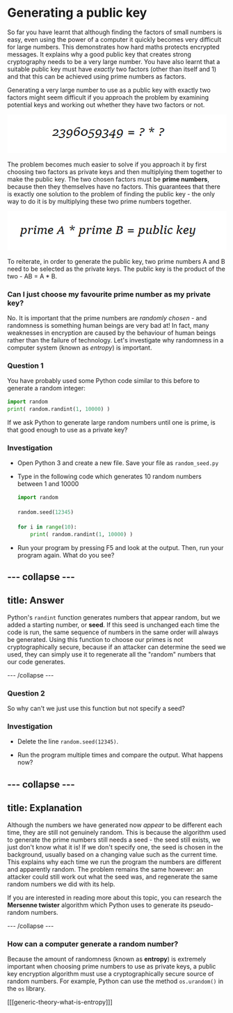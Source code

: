 # Generating a public key

So far you have learnt that although finding the factors of small numbers is easy, even using the power of a computer it quickly becomes very difficult for large numbers. This demonstrates how hard maths protects encrypted messages. It explains why a good public key that creates strong cryptography needs to be a very large number. You have also learnt that a suitable public key must have _exactly_ two factors (other than itself and 1) and that this can be achieved using prime numbers as factors.

Generating a very large number to use as a public key with exactly two factors might seem difficult if you approach the problem by examining potential keys and working out whether they have two factors or not.

![How not to do it](images/how-not-to-do-it.png)

The problem becomes much easier to solve if you approach it by first choosing two factors as private keys and then multiplying them together to make the public key. The two chosen factors must be **prime numbers**, because then they themselves have no factors. This guarantees that there is exactly one solution to the problem of finding the public key - the only way to do it is by multiplying these two prime numbers together.

![Creating a public key](images/creating-public-key.png)

To reiterate, in order to generate the public key, two prime numbers A and B need to be selected as the private keys. The public key is the product of the two - AB = A * B.

### Can I just choose my favourite prime number as my private key?

No. It is important that the prime numbers are _randomly chosen_ - and randomness is something human beings are very bad at! In fact, many weaknesses in encryption are caused by the behaviour of human beings rather than the failure of technology. Let's investigate why randomness in a computer system (known as *entropy*) is important.

### Question 1

You have probably used some Python code similar to this before to generate a random integer:

```python
import random
print( random.randint(1, 10000) )
```

If we ask Python to generate large random numbers until one is prime, is that good enough to use as a private key?

### Investigation

- Open Python 3 and create a new file. Save your file as `random_seed.py`

- Type in the following code which generates 10 random numbers between 1 and 10000

    ```Python
    import random

    random.seed(12345)

    for i in range(10):
        print( random.randint(1, 10000) )
    ```

- Run your program by pressing F5 and look at the output. Then, run your program again. What do you see?

--- collapse ---
---
title: Answer
---

Python's `randint` function generates numbers that appear random, but we added a starting number, or **seed**. If this seed is unchanged each time the code is run, the same sequence of numbers in the same order will always be generated. Using this function to choose our primes is not cryptographically secure, because if an attacker can determine the seed we used, they can simply use it to regenerate all the "random" numbers that our code generates.

--- /collapse ---


### Question 2

So why can't we just use this function but not specify a seed?

### Investigation

- Delete the line `random.seed(12345)`.

- Run the program multiple times and compare the output. What happens now?

--- collapse ---
---
title: Explanation
---
Although the numbers we have generated now _appear_ to be different each time, they are still not genuinely random. This is because the algorithm used to generate the prime numbers still needs a seed - the seed still exists, we just don't know what it is! If we don't specify one, the seed is chosen in the background, usually based on a changing value such as the current time. This explains why each time we run the program the numbers are different and apparently random. The problem remains the same however: an attacker could still work out what the seed was, and regenerate the same random numbers we did with its help.

If you are interested in reading more about this topic, you can research the **Mersenne twister** algorithm which Python uses to generate its pseudo-random numbers.

--- /collapse ---

### How can a computer generate a random number?

Because the amount of randomness (known as **entropy**) is extremely important when choosing prime numbers to use as private keys, a public key encryption algorithm must use a cryptographically secure source of random numbers. For example, Python can use the method `os.urandom()` in the `os` library.

[[[generic-theory-what-is-entropy]]]
